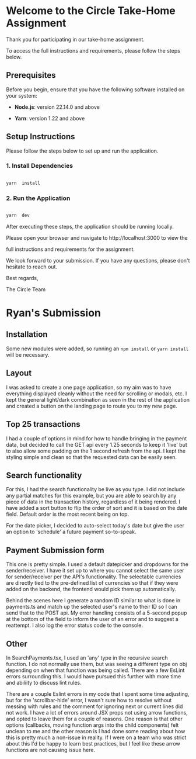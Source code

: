 
# Welcome to the Circle Take-Home Assignment

  

Thank you for participating in our take-home assignment.

To access the full instructions and requirements, please follow the steps below.

  

## Prerequisites

  

Before you begin, ensure that you have the following software installed on your system:

  

-  **Node.js**: version 22.14.0 and above

-  **Yarn**: version 1.22 and above

  

## Setup Instructions

  

Please follow the steps below to set up and run the application.

  

### 1. Install Dependencies

  

```bash

yarn  install

```

  

### 2. Run the Application

  

```bash

yarn  dev

```

  

After executing these steps, the application should be running locally.

Please open your browser and navigate to http://localhost:3000 to view the

full instructions and requirements for the assignment.

  

We look forward to your submission. If you have any questions, please don't hesitate to reach out.

  

Best regards,

  

The Circle Team

# Ryan's Submission
## Installation
Some new modules were added, so running an `npm install` or `yarn install` will be necessary.

## Layout

I was asked to create a one page application, so my aim was to have everything displayed cleanly without the need for scrolling or modals, etc. I kept the general light/dark combination as seen in the rest of the application and created a button on the landing page to route you to my new page.
## Top 25 transactions
I had a couple of options in mind for how to handle bringing in the payment data, but decided to call the GET api every 1.25 seconds to keep it 'live' but to also allow some padding on the 1 second refresh from the api. I kept the styling simple and clean so that the requested data can be easily seen. 
## Search functionality
For this, I had the search functionality be live as you type. I did not include any partial matches for this example, but you are able to search by any piece of data in the transaction history, regardless of it being rendered. I have added a sort button to flip the order of sort and it is based on the date field. Default order is the most recent being on top.

For the date picker, I decided to auto-select today's date but give the user an option to 'schedule' a future payment so-to-speak.
## Payment Submission form
This one is pretty simple. I used a default datepicker and dropdowns for the sender/receiver. I have it set up to where you cannot select the same user for sender/receiver per the API's functionality. The selectable currencies are directly tied to the pre-defined list of currencies so that if they were added on the backend, the frontend would pick them up automatically. 

Behind the scenes here I generate a random ID similar to what is done in payments.ts and match up the selected user's name to their ID so I can send that to the POST api. My error handling consists of a 5-second popup at the bottom of the field to inform the user of an error and to suggest a reattempt. I also log the error status code to the console.

## Other

In SearchPayments.tsx, I used an 'any' type in the recursive search function. I do not normally use them, but was seeing a different type on obj depending on when that function was 
being called. There are a few EsLint errors surrounding this. I would have pursued this further with more time and abiliity to discuss lint rules.

There are a couple Eslint errors in my code that I spent some time adjusting, but for the 'scrollbar-hide' error, I wasn't sure how to resolve without messing with rules and the comment for ignoring next or current lines did not work. I have a lot of errors around JSX props not using arrow functions, and opted to leave them for a couple of reasons. One reason is that other options (callbacks, moving function args into the child components) felt unclean to me and the other reason is I had done some reading about how this is pretty much a non-issue in reality. If I were on a team who was strict about this I'd be happy to learn best practices, but I feel like these arrow functions are not causing issue here.